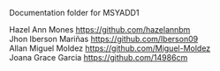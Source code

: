 Documentation folder for MSYADD1


Hazel Ann Mones https://github.com/hazelannbm \
Jhon Iberson Mariñas https://github.com/Iberson09 \
Allan Miguel Moldez https://github.com/Miguel-Moldez \
Joana Grace Garcia https://github.com/14986cm
